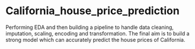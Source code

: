 # California_house_price_prediction
Performing EDA and then building a pipeline to handle data cleaning, imputation, scaling, encoding and transformation. The final aim is to build a strong model which can accurately predict the house prices of California.
